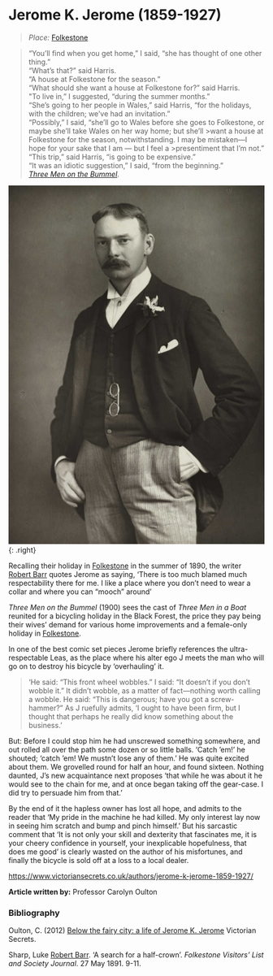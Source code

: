 <param ve-config style="article">

# Jerome K. Jerome (1859-1927)

>*Place:* [Folkestone](19c-folkestone)


>“You’ll find when you get home,” I said, “she has thought of one other thing.”  
>“What’s that?” said Harris.  
>“A house at Folkestone for the season.”  
>“What should she want a house at Folkestone for?” said Harris.  
>"To live in,” I suggested, “during the summer months.”  
>“She’s going to her people in Wales,” said Harris, “for the holidays, with the children; we’ve had an invitation.”  
>“Possibly,” I said, “she’ll go to Wales before she goes to Folkestone, or maybe she’ll take Wales on her way home; but she’ll >want a house at Folkestone for the season, notwithstanding.  I may be mistaken—I hope for your sake that I am — but I feel a >presentiment that I’m not.”  
>“This trip,” said Harris, “is going to be expensive.”  
>“It was an idiotic suggestion,” I said, “from the beginning.”  
[_Three Men on the Bummel_](https://www.gutenberg.org/files/2183/2183-h/2183-h.htm).

![By National Media Museum from UK - Jerome K. Jerome. Uploaded by mrjohncummings, No restrictions](images/Jerome_K._Jerome.jpg){: .right}

Recalling their holiday in [Folkestone](19c-folkestone) in the summer of 1890, the writer [Robert Barr](/19c/19c-barr-biography) quotes Jerome as saying, ‘There is too much blamed much respectability there for me. I like a place where you don’t need to wear a collar and where you can “mooch” around’

_Three Men on the Bummel_ (1900) sees the cast of _Three Men in a Boat_ reunited for a bicycling holiday in the Black Forest, the price they pay being their wives’ demand for various home improvements and a female-only holiday in [Folkestone](/19c/19c-folkestone).

In one of the best comic set pieces Jerome briefly references the ultra-respectable Leas, as the place where his alter ego J meets the man who will go on to destroy his bicycle by ‘overhauling’ it.
	
>‘He said: “This front wheel wobbles.”
>I said: “It doesn’t if you don’t wobble it.”  It didn’t wobble, as a matter of fact—nothing worth calling a wobble.
>He said: “This is dangerous; have you got a screw-hammer?”
>As J ruefully admits, ‘I ought to have been firm, but I thought that perhaps he really did know something about the business.’ 

But:
Before I could stop him he had unscrewed something somewhere, and out rolled all over the path some dozen or so little balls.
‘Catch ’em!’ he shouted; ‘catch ’em!  We mustn’t lose any of them.’
He was quite excited about them. We grovelled round for half an hour, and found sixteen.
Nothing daunted, J’s new acquaintance next proposes ‘that while he was about it he would see to the chain for me, and at once began taking off the gear-case.  I did try to persuade him from that.’ 

By the end of it the hapless owner has lost all hope, and admits to the reader that ‘My pride in the machine he had killed.  My only interest lay now in seeing him scratch and bump and pinch himself.’ But his sarcastic comment that ‘It is not only your skill and dexterity that fascinates me, it is your cheery confidence in yourself, your inexplicable hopefulness, that does me good’ is clearly wasted on the author of his misfortunes, and finally the bicycle is sold off at a loss to a local dealer.

https://www.victoriansecrets.co.uk/authors/jerome-k-jerome-1859-1927/

**Article written by:** Professor Carolyn Oulton

### Bibliography

Oulton, C. (2012) [Below the fairy city: a life of Jerome K. Jerome](https://www.victoriansecrets.co.uk/book/below-the-fairy-city-a-life-of-jerome-k-jerome/) Victorian Secrets.

Sharp, Luke [Robert Barr](19c-barr-biography). ‘A search for a half-crown’. _Folkestone Visitors’ List and Society Journal_. 27 May 1891. 9-11.
